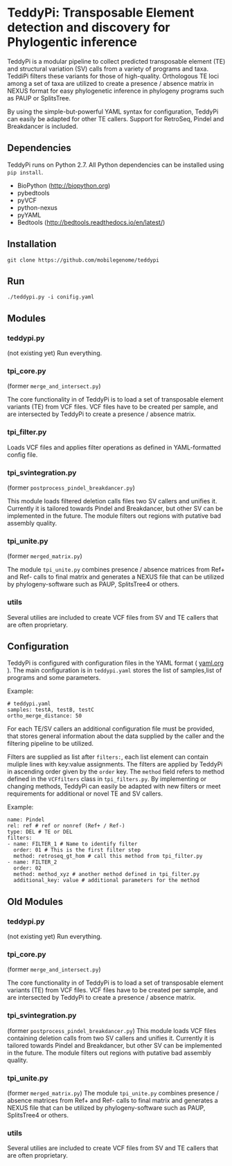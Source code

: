 # TeddyPi: Transposable Element detection and discovery for Phylogentic inference

TeddyPi is a modular pipeline to collect predicted transposable element (TE) and structural variation (SV) calls from a variety of programs and taxa.  TeddiPi filters these variants for those of high-quality. Orthologous TE loci among a set of taxa are utilized to create a presence / absence matrix in NEXUS format for easy phylogenetic inference in phylogeny programs such as PAUP or SplitsTree.

By using the simple-but-powerful YAML syntax for configuration, TeddyPi can easily be adapted for other TE callers. Support for RetroSeq, Pindel and Breakdancer is included.


## Dependencies
TeddyPi runs on Python 2.7. All Python dependencies can be installed using `pip install`.
- BioPython (http://biopython.org)
- pybedtools
- pyVCF
- python-nexus
- pyYAML
- Bedtools (http://bedtools.readthedocs.io/en/latest/)

## Installation

```
git clone https://github.com/mobilegenome/teddypi
```


## Run 
```
./teddypi.py -i conifig.yaml 
```

##  Modules


### teddypi.py
(not existing yet)
Run everything.

### tpi_core.py
(former `merge_and_intersect.py`)

The core functionality in of TeddyPi is to load a set of transposable element variants (TE) from VCF files.
VCF files have to be created per sample, and are intersected by TeddyPi to create a presence / absence matrix.


### tpi_filter.py

Loads VCF files and applies filter operations as defined in YAML-formatted config file.
### tpi_svintegration.py
(former `postprocess_pindel_breakdancer.py`)

This module loads filtered deletion calls files two SV callers and unifies it. Currently it is tailored towards Pindel and Breakdancer, but other SV can be implemented in the future. The module filters out regions with putative bad assembly quality.

### tpi_unite.py
(former `merged_matrix.py`)

The module `tpi_unite.py` combines presence / absence matrices from Ref+ and Ref- calls to final matrix and generates a NEXUS file that can be utilized by phylogeny-software such as PAUP, SplitsTree4 or others.

### utils

Several utilies are included to create VCF files from SV and TE callers that are often proprietary.

## Configuration

TeddyPi is configured with configuration files in the YAML format ( [yaml.org]() ). The main configuration is in `teddypi.yaml` stores the list of samples,list of programs and some parameters.

Example:
```
# teddypi.yaml
samples: testA, testB, testC
ortho_merge_distance: 50

```

For each TE/SV callers an additional configuration file must be provided, that stores general information about the data supplied by the caller and the filtering pipeline to be utilized.

Filters are supplied as list after `filters:`, each list element can contain muliple lines with key:value assignments. The filters are applied by TeddyPi in ascending order given by the `order` key. The `method` field refers to method defined in the `VCFfilters` class in `tpi_filters.py`. By implementing or changing methods, TeddyPi can easily be adapted with new filters or meet requirements for additional or novel TE and SV callers.

Example:
```
name: Pindel
rel: ref # ref or nonref (Ref+ / Ref-)
type: DEL # TE or DEL
filters:
- name: FILTER_1 # Name to identify filter
  order: 01 # This is the first filter step
  method: retroseq_gt_hom # call this method from tpi_filter.py
- name: FILTER_2
  order: 02
  method: method_xyz # another method defined in tpi_filter.py
  additional_key: value # additional parameters for the method
```

## Old Modules

### teddypi.py
(not existing yet)
Run everything.

### tpi_core.py
(former `merge_and_intersect.py`)

The core functionality in of TeddyPi is to load a set of transposable element variants (TE) from VCF files.
VCF files have to be created per sample, and are intersected by TeddyPi to create a presence / absence matrix.

### tpi_svintegration.py
(former `postprocess_pindel_breakdancer.py`)
This module loads VCF files containing deletion calls from two SV callers and unifies it. Currently it is tailored towards Pindel and Breakdancer, but other SV can be implemented in the future. The module filters out regions with putative bad assembly quality.

### tpi_unite.py
(former `merged_matrix.py`)
The module `tpi_unite.py` combines presence / absence matrices from Ref+ and Ref- calls to final matrix and generates a NEXUS file that can be utilized by phylogeny-software such as PAUP, SplitsTree4 or others.

### utils

Several utilies are included to create VCF files from SV and TE callers that are often proprietary.
